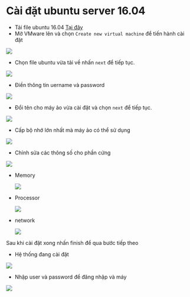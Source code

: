 
# Cài đặt ubuntu server 16.04 
- Tải file ubuntu 16.04 [Tại đây](http://releases.ubuntu.com/16.04/)
- Mở VMware lên và chọn `Create new virtual machine` để tiến hành cài đặt 

![](../images/ubuntu/create.png)

- Chọn file ubuntu vừa tải về nhấn `next` để tiếp tục.

![](../images/ubuntu/chonfile.png)

- Điền thông tin uername và password

![](../images/ubuntu/username.png)

- Đổi tên cho máy ảo vừa cài đặt và chọn  `next` để tiếp tục.

![](../images/ubuntu/rename.png)

- Cấp bộ nhớ lớn nhất mà máy ảo có thể sử dụng 

![](../images/ubuntu/Split.png)

- Chỉnh sửa các thông số cho phần cứng 

![](../images/ubuntu/customize.png)

- Memory

    ![](../images/ubuntu/memory.png)

- Processor

    ![](../images/ubuntu/processor.png)

- network

    ![](../images/ubuntu/nat.png)

Sau khi cài đặt xong nhấn finish để qua bước tiếp theo 
- Hệ thống đang cài đặt 

![](../images/ubuntu/installing.png)
- Nhập user và password để đăng nhập và máy

![](../images/ubuntu/nhapuser.png)




